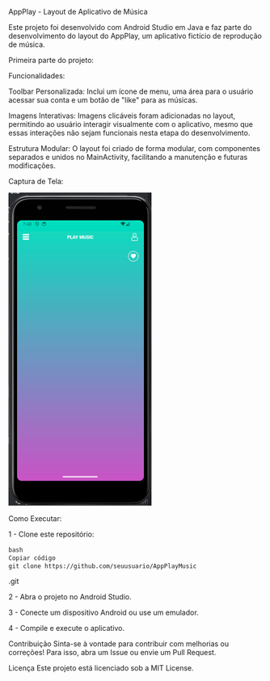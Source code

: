 AppPlay - Layout de Aplicativo de Música

Este projeto foi desenvolvido com Android Studio em Java e faz parte do desenvolvimento do layout do AppPlay, um aplicativo fictício de reprodução de música.

Primeira parte do projeto:

Funcionalidades:

Toolbar Personalizada: 
Inclui um ícone de menu, uma área para o usuário acessar sua conta e um botão de "like" para as músicas.

Imagens Interativas: 
Imagens clicáveis foram adicionadas no layout, permitindo ao usuário interagir visualmente com o aplicativo, mesmo que essas interações não sejam funcionais nesta etapa do desenvolvimento.

Estrutura Modular: 
O layout foi criado de forma modular, com componentes separados e unidos no MainActivity, facilitando a manutenção e futuras modificações.

Captura de Tela:

![img01](https://github.com/Paula-Thamyres/AppPlayMusic/blob/master/img01.png)


Como Executar:

1 - Clone este repositório:

    bash
    Copiar código
    git clone https://github.com/seuusuario/AppPlayMusic
.git

2 - Abra o projeto no Android Studio.

3 - Conecte um dispositivo Android ou use um emulador.

4 - Compile e execute o aplicativo.

Contribuição Sinta-se à vontade para contribuir com melhorias ou correções! Para isso, abra um Issue ou envie um Pull Request.

Licença Este projeto está licenciado sob a MIT License.

